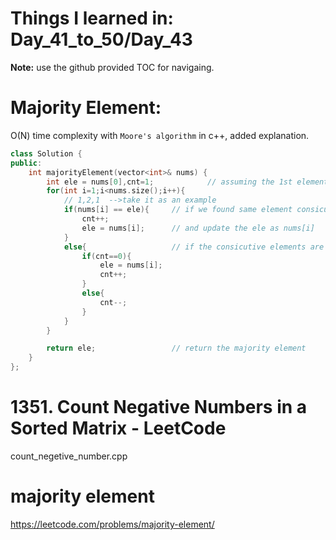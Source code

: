 # Things I learned in: Day_41_to_50/Day_43
**Note:** use the github provided TOC for navigaing.


# Majority Element:
O(N) time complexity with `Moore's algorithm` in c++, added explanation.

```cpp
class Solution {
public:
    int majorityElement(vector<int>& nums) {
        int ele = nums[0],cnt=1;            // assuming the 1st element is the majority element, so I have increased the count by 1
        for(int i=1;i<nums.size();i++){
            // 1,2,1  -->take it as an example
            if(nums[i] == ele){     // if we found same element consicutively then we will increase the count by doing cnt++
                cnt++;  
                ele = nums[i];      // and update the ele as nums[i]
            }
            else{                   // if the consicutive elements are not similar then increase the cnt and update the new distinct element only if the current count is zero, else decrease the cnt(this is because moores algorithm proposes to cancel elements if they are dissimilar) and we are not updating the ele at this time because cnt is not zero, means there are a majority element already exists.
                if(cnt==0){
                    ele = nums[i];
                    cnt++;
                }
                else{
                    cnt--;
                }
            }
        }

        return ele;                 // return the majority element
    }
};
```

# 1351. Count Negative Numbers in a Sorted Matrix - LeetCode
count_negetive_number.cpp

# majority element
https://leetcode.com/problems/majority-element/
